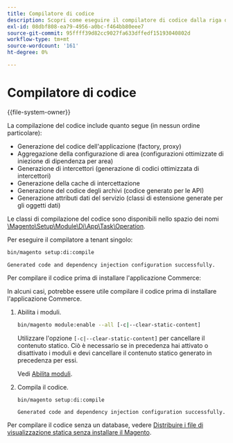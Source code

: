 ```yaml
---
title: Compilatore di codice
description: Scopri come eseguire il compilatore di codice dalla riga di comando.
exl-id: 08dbf808-ea79-4956-a0bc-f464bb80eee7
source-git-commit: 95ffff39d82cc9027fa633dffedf15193040802d
workflow-type: tm+mt
source-wordcount: '161'
ht-degree: 0%

---
```


# Compilatore di codice

{{file-system-owner}}

La compilazione del codice include quanto segue (in nessun ordine particolare):

- Generazione del codice dell&#39;applicazione (factory, proxy)
- Aggregazione della configurazione di area (configurazioni ottimizzate di iniezione di dipendenza per area)
- Generazione di intercettori (generazione di codici ottimizzata di intercettori)
- Generazione della cache di intercettazione
- Generazione del codice degli archivi (codice generato per le API)
- Generazione attributi dati del servizio (classi di estensione generate per gli oggetti dati)

Le classi di compilazione del codice sono disponibili nello spazio dei nomi [\Magento\Setup\Module\Di\App\Task\Operation][operation].

Per eseguire il compilatore a tenant singolo:

```bash
bin/magento setup:di:compile
```

```terminal
Generated code and dependency injection configuration successfully.
```

Per compilare il codice prima di installare l&#39;applicazione Commerce:

In alcuni casi, potrebbe essere utile compilare il codice prima di installare l&#39;applicazione Commerce.

1. Abilita i moduli.

   ```bash
   bin/magento module:enable --all [-c|--clear-static-content]
   ```

   Utilizzare l&#39;opzione `[-c|--clear-static-content]` per cancellare il contenuto statico. Ciò è necessario se in precedenza hai attivato o disattivato i moduli e devi cancellare il contenuto statico generato in precedenza per essi.

   Vedi [Abilita moduli](../../installation/tutorials/manage-modules.md).

1. Compila il codice.

   ```bash
   bin/magento setup:di:compile
   ```

   ```terminal
   Generated code and dependency injection configuration successfully.
   ```

Per compilare il codice senza un database, vedere [Distribuire i file di visualizzazione statica senza installare il Magento](../cli/static-view-file-deployment.md).

<!-- link definitions -->

[operation]: https://github.com/magento/magento2/blob/2.4/setup/src/Magento/Setup/Module/Di/App/Task/Operation
